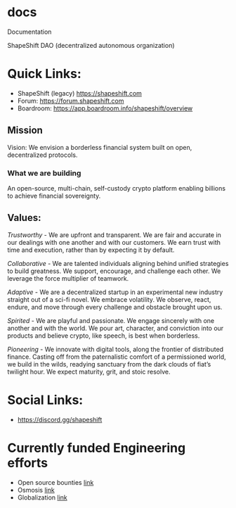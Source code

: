 # docs
Documentation

ShapeShift DAO (decentralized autonomous organization)

# Quick Links:

 * ShapeShift (legacy) https://shapeshift.com
 * Forum: https://forum.shapeshift.com
 * Boardroom: https://app.boardroom.info/shapeshift/overview

## Mission
Vision:
We envision a borderless financial system built on open, decentralized protocols.

### What we are building
An open-source, multi-chain, self-custody crypto platform enabling billions to achieve financial sovereignty.

## Values:
*Trustworthy* - We are upfront and transparent. We are fair and accurate in our dealings with one another and with our customers. We earn trust with time and execution, rather than by expecting it by default.

*Collaborative* - We are talented individuals aligning behind unified strategies to build greatness. We support, encourage, and challenge each other. We leverage the force multiplier of teamwork.

*Adaptive* - We are a decentralized startup in an experimental new industry straight out of a sci-fi novel. We embrace volatility. We observe, react, endure, and move through every challenge and obstacle brought upon us.

*Spirited* - We are playful and passionate. We engage sincerely with one another and with the world. We pour art, character, and conviction into our products and believe crypto, like speech, is best when borderless.

*Pioneering* - We innovate with digital tools, along the frontier of distributed finance. Casting off from the paternalistic comfort of a permissioned world, we build in the wilds, readying sanctuary from the dark clouds of fiat’s twilight hour. We expect maturity, grit, and stoic resolve.


# Social Links:
 * https://discord.gg/shapeshift


# Currently funded Engineering efforts

* Open source bounties [link](https://app.boardroom.info/shapeshift/proposal/cHJvcG9zYWw6c2hhcGVzaGlmdDpkZWZhdWx0OnFtbnV5Y3NyZXhmZXN5dG9mazZlbWRzYW1vcnVpMXBjdnU0aGpwN2V5ZHZuZ3o=)
* Osmosis [link](https://app.boardroom.info/shapeshift/proposal/cHJvcG9zYWw6c2hhcGVzaGlmdDpkZWZhdWx0OnFtbnV5Y3NyZXhmZXN5dG9mazZlbWRzYW1vcnVpMXBjdnU0aGpwN2V5ZHZuZ3o=)
* Globalization [link](https://app.boardroom.info/shapeshift/proposal/cHJvcG9zYWw6c2hhcGVzaGlmdDpkZWZhdWx0OnFteHBodmppa2p6aXF1ZnFwY2tvdTdmMnBoeWl4NWhhcXh1ZWJtYTZtY21uNXI=)
